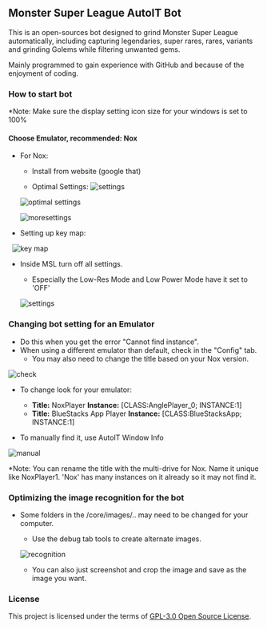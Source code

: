 ## Monster Super League AutoIT Bot

This is an open-sources bot designed to grind Monster Super League automatically, including capturing legendaries, super rares, rares, variants and grinding Golems while filtering unwanted gems. 

Mainly programmed to gain experience with GitHub and because of the enjoyment of coding.

### How to start bot

*Note: Make sure the display setting icon size for your windows is set to 100%

#### Choose Emulator, recommended: Nox

- For Nox:
   - Install from website (google that)
   
   - Optimal Settings: 
   ![settings](https://i.imgur.com/ck4kF1s.png)
   
   ![optimal settings](https://i.imgur.com/Nggy0H9.png)
   
   ![moresettings](https://i.imgur.com/MDZYlKH.png)
   
- Setting up key map:

   ![key map](https://i.imgur.com/hErS3fY.png)

- Inside MSL turn off all settings.
  - Especially the Low-Res Mode and Low Power Mode have it set to 'OFF'
  
  ![settings](https://i.imgur.com/0KmRoIA.png)

### Changing bot setting for an Emulator
- Do this when you get the error "Cannot find instance".
- When using a different emulator than default, check in the "Config" tab.
   - You may also need to change the title based on your Nox version.

 ![check](https://i.imgur.com/Y9efB3b.png)
 
- To change look for your emulator:
   - **Title:** NoxPlayer **Instance:** [CLASS:AnglePlayer_0; INSTANCE:1]
   - **Title:** BlueStacks App Player **Instance:** [CLASS:BlueStacksApp; INSTANCE:1]
   
- To manually find it, use AutoIT Window Info

![manual](https://i.imgur.com/MZu5eWE.png)

*Note: You can rename the title with the multi-drive for Nox. Name it unique like NoxPlayer1. 'Nox' has many instances on it already so it may not find it.

### Optimizing the image recognition for the bot
- Some folders in the /core/images/.. may need to be changed for your computer.
   - Use the debug tab tools to create alternate images.

   ![recognition](https://i.imgur.com/BGwh6wU.png)
   
   - You can also just screenshot and crop the image and save as the image you want.
    
### License

This project is licensed under the terms of [GPL-3.0 Open Source License](https://github.com/GkevinOD/msl-bot/blob/master/LICENSE).
